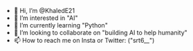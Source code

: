 - 👋 Hi, I’m @KhaledE21
- 👀 I’m interested in "AI"
- 🌱 I’m currently learning "Python"
- 💞️ I’m looking to collaborate on "building AI to help humanity"
- 📫 How to reach me on Insta or Twitter:
            ("srt6__")

<!---
KhaledE21/KhaledE21 is a ✨ special ✨ repository because its `README.md` (this file) appears on your GitHub profile.
You can click the Preview link to take a look at your changes.
--->
